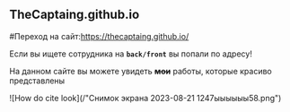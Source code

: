 ## TheCaptaing.github.io
#Переход на сайт:https://thecaptaing.github.io/

Если вы ищете сотрудника на **`back/front`** вы попали по адресу!

На данном сайте вы можете увидеть ~~**мои**~~ работы, которые красиво представлены 

![How do cite look](/"Снимок экрана 2023-08-21 1247ыыыыыы58.png")
